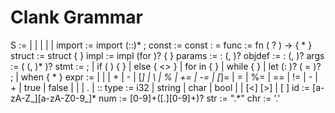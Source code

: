 # Clank Grammar

S       := <import>
         | <const>
         | <func>
         | <struct>
         | <impl>
         | <trait>
import  := import <id> (::<id>)* ;
const   := const <id> : <type> = <expr>
func    := fn <id> ( <params>? ) -> <type> { <stmt>* }
struct  := struct <id> { <objdef> }
impl    := impl <id>  (for <id>)? { <stmt> }
params  := <id> : <type> (, <params>)?
objdef  := <id> : <type> (, <objdef>)?
args    := ( <expr> (, <expr>)* )?
stmt    := <expr> ;
         | if ( <expr> ) { <stmt> }
         | else { <> }
         | for <id> in <expr> { <stmt> }
         | while <expr> { <stmt> }
         | let <id> (: <type>)? ( = <expr> )? ;
         | when <expr> { <stmt>* }
expr    := <num>
         | <id>
         | <str>
         | <expr> + <expr>
         | <expr> - <expr>
         | <expr> [*] <expr>
         | <expr> \ <expr>
         | <expr> % <expr>
         | <expr> += <expr>
         | <expr> -= <expr>
         | <expr> [*]= <expr>
         | <expr> \= <expr>
         | <expr> %= <expr>
         | <expr> == <expr>
         | <expr> != <expr>
         | - <expr>
         | + <expr>
         | true
         | false
         | <str>
         | <chr>
         | <expr> . <id>
         | <id> :: <id>
type    := i32
         | string
         | char
         | bool
         | <id>
         | <id> [<] <type> [>]
         | \[ <type> \]
id      := [a-zA-Z_][a-zA-Z0-9_]*
num     := [0-9]+([.][0-9]+)?
str     := ".*"
chr     := '.'
